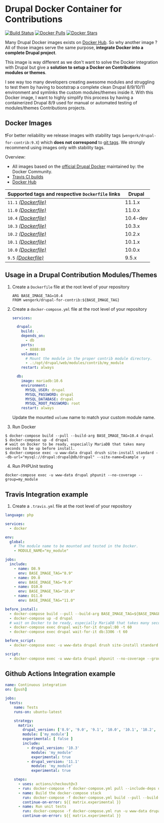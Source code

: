 # Drupal Docker Container for Contributions

[![Build Status](https://github.com/WengerK/docker-drupal-for-contrib/actions/workflows/container-structure-test.yml/badge.svg)](https://github.com/WengerK/docker-drupal-for-contrib/actions/workflows/container-structure-test.yml)
[![Docker Pulls](https://img.shields.io/docker/pulls/wengerk/drupal-for-contrib.svg)](https://hub.docker.com/r/wengerk/drupal-for-contrib)
[![Docker Stars](https://img.shields.io/docker/stars/wengerk/drupal-for-contrib.svg)](https://hub.docker.com/r/wengerk/drupal-for-contrib)

Many Drupal Docker images exists on [Docker Hub](https://hub.docker.com/search?q=drupal&type=image). So why another image ?
All of those images serve the same purpose, **integrate Docker into a complete Drupal project**. 

This image is way different as we don't want to solve the Docker integration with Drupal but give a **solution to setup a Docker on Contributions modules or themes**.

I see way too many developers creating awesome modules and struggling to test them by having to bootstrap a complete clean Drupal 8/9/10/11 environment and symlinks the custom modules/themes inside it.
With this Docker image, I want to highly simplify this process by having a containerized Drupal 8/9 used for manual or automated testing of modules/themes Contributions projects.

## Docker Images

❗For better reliability we release images with stability tags (`wengerk/drupal-for-contrib:9.X`) which **does not correspond** to [git tags](https://github.com/wengerk/docker-drupal-for-contrib/releases). We strongly recommend using images only with stability tags. 

Overview:

* All images based on the [official Drupal Docker](https://github.com/docker-library/drupal) maintained by: the Docker Community.
* [Travis CI builds](https://travis-ci.com/github/WengerK/docker-drupal-for-contrib) 
* [Docker Hub](https://hub.docker.com/r/wengerk/drupal-for-contrib)

| Supported tags and respective `Dockerfile` links                                                             | Drupal   |
|--------------------------------------------------------------------------------------------------------------|----------|
| `11.1` [_(Dockerfile)_](https://github.com/wengerk/docker-drupal-for-contrib/tree/master/11/11.1/Dockerfile) | 11.1.x   |
| `11.0` [_(Dockerfile)_](https://github.com/wengerk/docker-drupal-for-contrib/tree/master/11/11.0/Dockerfile) | 11.0.x   |
| `10.4` [_(Dockerfile)_](https://github.com/wengerk/docker-drupal-for-contrib/tree/master/10/10.4/Dockerfile) | 10.4-dev |
| `10.3` [_(Dockerfile)_](https://github.com/wengerk/docker-drupal-for-contrib/tree/master/10/10.3/Dockerfile) | 10.3.x   |
| `10.2` [_(Dockerfile)_](https://github.com/wengerk/docker-drupal-for-contrib/tree/master/10/10.2/Dockerfile) | 10.2.x   |
| `10.1` [_(Dockerfile)_](https://github.com/wengerk/docker-drupal-for-contrib/tree/master/10/10.1/Dockerfile) | 10.1.x   |
| `10.0` [_(Dockerfile)_](https://github.com/wengerk/docker-drupal-for-contrib/tree/master/10/10.0/Dockerfile) | 10.0.x   |
| `9.5` [_(Dockerfile)_](https://github.com/wengerk/docker-drupal-for-contrib/tree/master/9/9.5/Dockerfile)    | 9.5.x    |

## Usage in a Drupal Contribution Modules/Themes

1. Create a `Dockerfile` file at the root level of your repository

    ```
    ARG BASE_IMAGE_TAG=10.4
    FROM wengerk/drupal-for-contrib:${BASE_IMAGE_TAG}
    ```

2. Create a `docker-compose.yml` file at the root level of your repository

    ```yaml
    services:
    
      drupal:
        build: .
        depends_on:
          - db
        ports:
          - 8888:80
        volumes:
          # Mount the module in the proper contrib module directory.
          - .:/opt/drupal/web/modules/contrib/my_module
        restart: always
    
      db:
        image: mariadb:10.6
        environment:
          MYSQL_USER: drupal
          MYSQL_PASSWORD: drupal
          MYSQL_DATABASE: drupal
          MYSQL_ROOT_PASSWORD: root
        restart: always
    ```
    
    Update the mounted `volume` name to match your custom module name.

3. Run Docker

```shell
$ docker-compose build --pull --build-arg BASE_IMAGE_TAG=10.4 drupal
$ docker-compose up -d drupal
# wait on Docker to be ready, especially MariaDB that takes many seconds to be up before install.
$ docker-compose exec -u www-data drupal drush site-install standard --db-url="mysql://drupal:drupal@db/drupal" --site-name=Example -y
```

4. Run PHPUnit testing

```shell
docker-compose exec -u www-data drupal phpunit --no-coverage --group=my_module
```

## Travis Integration example

1. Create a `.travis.yml` file at the root level of your repository

```yaml
language: php

services:
  - docker

env:
  global:
    # The module name to be mounted and tested in the Docker.
    - MODULE_NAME="my_module"

jobs:
  include:
    - name: D8.9
      env: BASE_IMAGE_TAG="8.9"
    - name: D9.0
      env: BASE_IMAGE_TAG="9.0"
    - name: D10.0
      env: BASE_IMAGE_TAG="10.0"
    - name: D11.0
      env: BASE_IMAGE_TAG="11.0"

before_install:
  - docker-compose build --pull --build-arg BASE_IMAGE_TAG=${BASE_IMAGE_TAG} drupal
  - docker-compose up -d drupal
  # wait on Docker to be ready, especially MariaDB that takes many seconds to be up.
  - docker-compose exec drupal wait-for-it drupal:80 -t 60
  - docker-compose exec drupal wait-for-it db:3306 -t 60

before_script:
  - docker-compose exec -u www-data drupal drush site-install standard --db-url="mysql://drupal:drupal@db/drupal" --site-name=Example -y

script:
  - docker-compose exec -u www-data drupal phpunit --no-coverage --group=${MODULE_NAME} --configuration=/opt/drupal/web/phpunit.xml
```

## Github Actions Integration example

```yaml
name: Continuous integration
on: [push]

jobs:
  tests:
    name: Tests
    runs-on: ubuntu-latest

    strategy:
      matrix:
        drupal_version: ['8.9', '9.0', '9.1', '10.0', '10.1', '10.2', '11.0']
        module: ['my_module']
        experimental: [ false ]
        include:
          - drupal_version: '10.3'
            module: 'my_module'
            experimental: true
          - drupal_version: '11.1'
            module: 'my_module'
            experimental: true

    steps:
      - uses: actions/checkout@v3
      - run: docker-compose -f docker-compose.yml pull --include-deps drupal
      - name: Build the docker-compose stack
        run: docker-compose -f docker-compose.yml build --pull --build-arg BASE_IMAGE_TAG=${{ matrix.drupal_version }} drupal
        continue-on-error: ${{ matrix.experimental }}
      - name: Run unit tests
        run: docker-compose -f docker-compose.yml run -u www-data drupal phpunit --no-coverage --group=${{ matrix.module }} --configuration=/var/www/html/phpunit.xml
        continue-on-error: ${{ matrix.experimental }}
```
